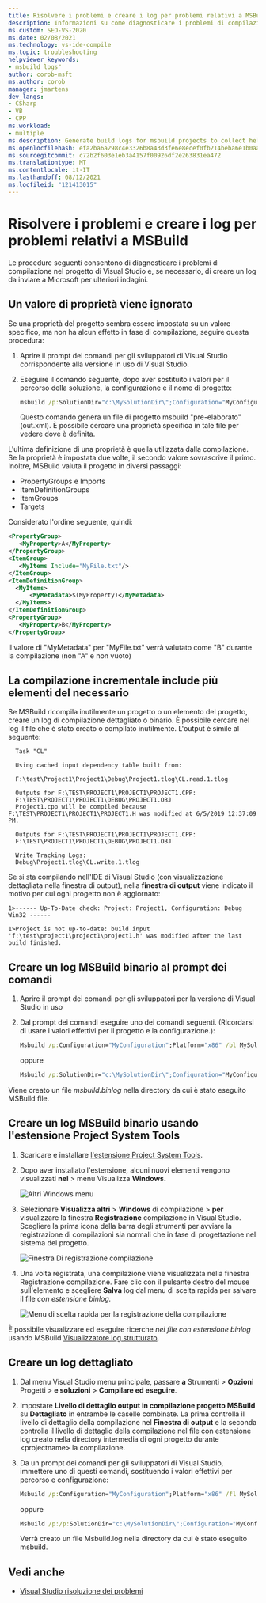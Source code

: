 ```yaml
---
title: Risolvere i problemi e creare i log per problemi relativi a MSBuild
description: Informazioni su come diagnosticare i problemi di compilazione nel progetto Visual Studio e, se necessario, creare un log da inviare a Microsoft per l'analisi.
ms.custom: SEO-VS-2020
ms.date: 02/08/2021
ms.technology: vs-ide-compile
ms.topic: troubleshooting
helpviewer_keywords:
- msbuild logs"
author: corob-msft
ms.author: corob
manager: jmartens
dev_langs:
- CSharp
- VB
- CPP
ms.workload:
- multiple
ms.description: Generate build logs for msbuild projects to collect helpful information when troubleshooting issues.
ms.openlocfilehash: efa2ba6a298c4e3326b8a43d3fe6e8ecef0fb214beba6e1b0aaaa26643b982ba
ms.sourcegitcommit: c72b2f603e1eb3a4157f00926df2e263831ea472
ms.translationtype: MT
ms.contentlocale: it-IT
ms.lasthandoff: 08/12/2021
ms.locfileid: "121413015"
---
```

# <a name="troubleshoot-and-create-logs-for-msbuild-problems"></a>Risolvere i problemi e creare i log per problemi relativi a MSBuild

Le procedure seguenti consentono di diagnosticare i problemi di compilazione nel progetto di Visual Studio e, se necessario, di creare un log da inviare a Microsoft per ulteriori indagini.

## <a name="a-property-value-is-ignored"></a>Un valore di proprietà viene ignorato

Se una proprietà del progetto sembra essere impostata su un valore specifico, ma non ha alcun effetto in fase di compilazione, seguire questa procedura:

1. Aprire il prompt dei comandi per gli sviluppatori di Visual Studio corrispondente alla versione in uso di Visual Studio.
1. Eseguire il comando seguente, dopo aver sostituito i valori per il percorso della soluzione, la configurazione e il nome di progetto:

    ```cmd
    msbuild /p:SolutionDir="c:\MySolutionDir\";Configuration="MyConfiguration";Platform="Win32" /pp:out.xml MyProject.vcxproj
    ```

    Questo comando genera un file di progetto msbuild "pre-elaborato" (out.xml). È possibile cercare una proprietà specifica in tale file per vedere dove è definita.

L'ultima definizione di una proprietà è quella utilizzata dalla compilazione. Se la proprietà è impostata due volte, il secondo valore sovrascrive il primo. Inoltre, MSBuild valuta il progetto in diversi passaggi:

- PropertyGroups e Imports
- ItemDefinitionGroups
- ItemGroups
- Targets

Considerato l'ordine seguente, quindi:

```xml
<PropertyGroup>
   <MyProperty>A</MyProperty>
</PropertyGroup>
<ItemGroup>
   <MyItems Include="MyFile.txt"/>
</ItemGroup>
<ItemDefinitionGroup>
  <MyItems>
      <MyMetadata>$(MyProperty)</MyMetadata>
  </MyItems>
</ItemDefinitionGroup>
<PropertyGroup>
   <MyProperty>B</MyProperty>
</PropertyGroup>
```

Il valore di "MyMetadata" per "MyFile.txt" verrà valutato come "B" durante la compilazione (non "A" e non vuoto)

## <a name="incremental-build-is-building-more-than-it-should"></a>La compilazione incrementale include più elementi del necessario

Se MSBuild ricompila inutilmente un progetto o un elemento del progetto, creare un log di compilazione dettagliato o binario. È possibile cercare nel log il file che è stato creato o compilato inutilmente. L'output è simile al seguente:

```output
  Task "CL"

  Using cached input dependency table built from:

  F:\test\Project1\Project1\Debug\Project1.tlog\CL.read.1.tlog

  Outputs for F:\TEST\PROJECT1\PROJECT1\PROJECT1.CPP:
  F:\TEST\PROJECT1\PROJECT1\DEBUG\PROJECT1.OBJ
  Project1.cpp will be compiled because F:\TEST\PROJECT1\PROJECT1\PROJECT1.H was modified at 6/5/2019 12:37:09 PM.

  Outputs for F:\TEST\PROJECT1\PROJECT1\PROJECT1.CPP:
  F:\TEST\PROJECT1\PROJECT1\DEBUG\PROJECT1.OBJ

  Write Tracking Logs:
  Debug\Project1.tlog\CL.write.1.tlog
```

Se si sta compilando nell'IDE di Visual Studio (con visualizzazione dettagliata nella finestra di output), nella **finestra di output** viene indicato il motivo per cui ogni progetto non è aggiornato:

```output
1>------ Up-To-Date check: Project: Project1, Configuration: Debug Win32 ------

1>Project is not up-to-date: build input 'f:\test\project1\project1\project1.h' was modified after the last build finished.
```

## <a name="create-a-binary-msbuild-log-at-the-command-prompt"></a>Creare un log MSBuild binario al prompt dei comandi

1. Aprire il prompt dei comandi per gli sviluppatori per la versione di Visual Studio in uso

1. Dal prompt dei comandi eseguire uno dei comandi seguenti. (Ricordarsi di usare i valori effettivi per il progetto e la configurazione.):

   ```cmd
   Msbuild /p:Configuration="MyConfiguration";Platform="x86" /bl MySolution.sln
   ```

   oppure

   ```cmd
   Msbuild /p:SolutionDir="c:\MySolutionDir\";Configuration="MyConfiguration";Platform="Win32" /bl MyProject.vcxproj
   ```

Viene creato un file *msbuild.binlog* nella directory da cui è stato eseguito MSBuild file.

## <a name="create-a-binary-msbuild-log-by-using-the-project-system-tools-extension"></a>Creare un log MSBuild binario usando l'estensione Project System Tools

1. Scaricare e installare [l'estensione Project System Tools](https://marketplace.visualstudio.com/items?itemName=VisualStudioProductTeam.ProjectSystemTools).

1. Dopo aver installato l'estensione, alcuni nuovi elementi vengono visualizzati **nel**  >  menu Visualizza **Windows.**

   ![Altri Windows menu](../ide/media/view-menu.png)

1. Selezionare **Visualizza altri**  >  **Windows** di compilazione  >  **per** visualizzare la finestra **Registrazione** compilazione in Visual Studio. Scegliere la prima icona della barra degli strumenti per avviare la registrazione di compilazioni sia normali che in fase di progettazione nel sistema del progetto.

   ![Finestra Di registrazione compilazione](../ide/media/build-logging-click-to-record.png)

1. Una volta registrata, una compilazione viene visualizzata nella finestra Registrazione compilazione. Fare clic con il pulsante destro del mouse sull'elemento e scegliere **Salva** log dal menu di scelta rapida per salvare il file *con estensione binlog.*

   ![Menu di scelta rapida per la registrazione della compilazione](../ide/media/build-logging-context-menu.png)

È possibile visualizzare ed eseguire ricerche *nei file con estensione binlog* usando MSBuild [Visualizzatore log strutturato](http://www.msbuildlog.com/).

## <a name="create-a-detailed-log"></a>Creare un log dettagliato

1. Dal menu Visual Studio menu principale, passare **a** Strumenti  >  **Opzioni** Progetti  >  **e soluzioni**  > **Compilare ed eseguire**.
1. Impostare **Livello di dettaglio output in compilazione progetto MSBuild** su **Dettagliato** in entrambe le caselle combinate. La prima controlla il livello di dettaglio della compilazione nel **Finestra di output** e la seconda controlla il livello di dettaglio della compilazione nel file con estensione log creato nella directory intermedia di ogni progetto durante \<projectname\> la compilazione.
2. Da un prompt dei comandi per gli sviluppatori di Visual Studio, immettere uno di questi comandi, sostituendo i valori effettivi per percorso e configurazione:

    ```cmd
    Msbuild /p:Configuration="MyConfiguration";Platform="x86" /fl MySolution.sln
    ```

    oppure

    ```cmd
    Msbuild /p:/p:SolutionDir="c:\MySolutionDir\";Configuration="MyConfiguration";Platform="Win32" /fl MyProject.vcxproj
    ```

    Verrà creato un file Msbuild.log nella directory da cui è stato eseguito msbuild.

## <a name="see-also"></a>Vedi anche

- [Visual Studio risoluzione dei problemi](/troubleshoot/visualstudio/welcome-visual-studio/)
